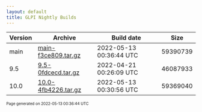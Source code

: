 ```yaml
---
layout: default
title: GLPI Nightly Builds
---
```


Version|Archive|Build date|Size
---|---|---|---
main|[main-f3ce809.tar.gz](main-f3ce809.tar.gz)|2022-05-13 00:36:44 UTC|59390739
9.5|[9.5-0fdcecd.tar.gz](9.5-0fdcecd.tar.gz)|2022-04-21 00:26:09 UTC|46087933
10.0|[10.0-4fb4226.tar.gz](10.0-4fb4226.tar.gz)|2022-05-13 00:30:56 UTC|59369040

<font size="1">Page generated on 2022-05-13 00:36:44 UTC</font>
